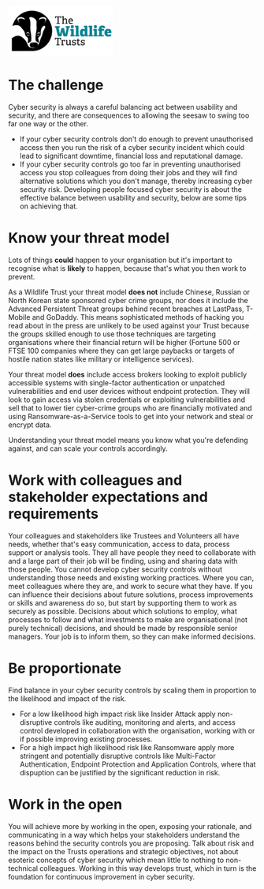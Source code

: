 <img src="/Levels/twt-logo.png" height="100">

# The challenge
 
Cyber security is always a careful balancing act between usability and security, and there are consequences to allowing the seesaw to swing too far one way or the other.
- If your cyber security controls don't do enough to prevent unauthorised access then you run the risk of a cyber security incident which could lead to significant downtime, financial loss and reputational damage.
- If your cyber security controls go too far in preventing unauthorised access you stop colleagues from doing their jobs and they will find alternative solutions which you don't manage, thereby increasing cyber security risk.
Developing people focused cyber security is about the effective balance between usability and security, below are some tips on achieving that.

# Know your threat model
Lots of things **could** happen to your organisation but it's important to recognise what is **likely** to happen, because that's what you then work to prevent.
 
As a Wildlife Trust your threat model **does not** include Chinese, Russian or North Korean state sponsored cyber crime groups, nor does it include the Advanced Persistent Threat groups behind recent breaches at LastPass, T-Mobile and GoDaddy. This means sophisticated methods of hacking you read about in the press are unlikely to be used against your Trust because the groups skilled enough to use those techniques are targeting organisations where their financial return will be higher (Fortune 500 or FTSE 100 companies where they can get large paybacks or targets of hostile nation states like military or intelligence services).
 
Your threat model **does** include access brokers looking to exploit publicly accessible systems with single-factor authentication or  unpatched vulnerabilities and end user devices without endpoint protection. They will look to gain access via stolen credentials or exploiting vulnerabilities and sell that to lower tier cyber-crime groups who are financially motivated and using Ransomware-as-a-Service tools to get into your network and steal or encrypt data. 
 
Understanding your threat model means you know what you're defending against, and can scale your controls accordingly.
 
# Work with colleagues and stakeholder expectations and requirements
 
Your colleagues and stakeholders like Trustees and Volunteers all have needs, whether that's easy communication, access to data, process support or analysis tools.  They all have people they need to collaborate with and a large part of their job will be finding, using and sharing data with those people.
You cannot develop cyber security controls without understanding those needs and existing working practices. Where you can, meet colleagues where they are, and work to secure what they have.  If you can influence their decisions about future solutions, process improvements or skills and awareness do so, but start by supporting them to work as securely as possible. 
Decisions about which solutions to employ, what processes to follow and what investments to make are organisational (not purely technical) decisions, and should be made by responsible senior managers. Your job is to inform them, so they can make informed decisions.
 
# Be proportionate
 
Find balance in your cyber security controls by scaling them in proportion to the likelihood and impact of the risk.
- For a low likelihood high impact risk like Insider Attack apply non-disruptive controls like auditing, monitoring and alerts, and access control developed in collaboration with the organisation, working with or if possible improving existing processes.
- For a high impact high likelihood risk like Ransomware apply more stringent and potentially disruptive controls like Multi-Factor Authentication, Endpoint Protection and Application Controls, where that dispuption can be justified by the significant reduction in risk.
 
# Work in the open
 
You will achieve more by working in the open, exposing your rationale, and communicating in a way which helps your stakeholders understand the reasons behind the security controls you are proposing.
Talk about risk and the impact on the Trusts operations and strategic objectives, not about esoteric concepts of cyber security which mean little to nothing to non-technical colleagues.
Working in this way develops trust, which in turn is the foundation for continuous improvement in cyber security. 